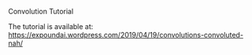 Convolution Tutorial

The tutorial is available at: https://expoundai.wordpress.com/2019/04/19/convolutions-convoluted-nah/
